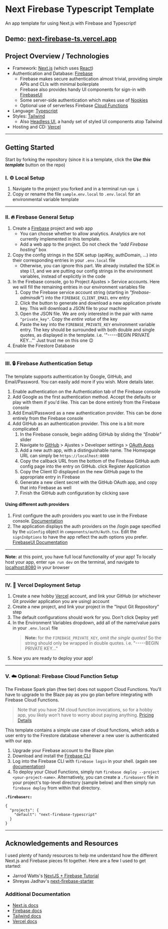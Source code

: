 # Next Firebase Typescript Template

An app template for using Next.js with Firebase and Typescript!

## Demo: [next-firebase-ts.vercel.app](https://next-firebase-ts.vercel.app)

## Project Overview / Technologies

- Framework: [Next.js](https://nextjs.org/) (which uses [React](https://reactjs.org))
- Authentication and Database: [Firebase](https://firebase.google.com/)
  - Firebase makes secure authentication almost trivial, providing simple APIs and CLIs with minimal boilerplate
  - Firebase also provides handy UI components for sign-in with [FirebaseUI](https://firebase.google.com/docs/auth/web/firebaseui)
  - Some server-side authentication which makes use of [Nookies](https://www.npmjs.com/package/nookies)
  - Optional use of serverless Firebase [Cloud Functions](https://firebase.google.com/products/functions)
- Language: [Typescript](https://www.typescriptlang.org/)
- Styles: [Tailwind](https://tailwindcss.com/)
  - Also [Headless UI](https://headlessui.dev/), a handy set of styled UI components atop Tailwind
- Hosting and CD: [Vercel](https://vercel.com/)

---

## Getting Started

Start by forking the repository (since it is a template, click the **_Use this template_** button on the repo)

### I. ⚙️ Local Setup

1. Navigate to the project you forked and in a terminal run `npm i`
2. Copy or rename the file `sample.env.local` to `.env.local` for an environmental variable template

---

### II. 🔥 Firebase General Setup

1. Create a [Firebase](https://console.firebase.google.com) project and web app
   - You can choose whether to allow analytics. Analytics are not currently implemented in this template.
   - Add a web app to the project. Do not check the _"add Firebase hosting"_ box
2. Copy the config strings in the SDK setup (apiKey, authDomain, ...) into their corresponding entries in your `.env.local` file
   - Otherwise, you can ignore this part. We already installed the SDK in step I.1, and we are putting our config strings in the environment variables, instead of explicitly in the code
3. In the Firebase console, go to Project Ajustes > Service accounts. Here we will fill the remaining entries in our environment variables file
   1. Copy the Firebase service account string (starting in _"firebase-adminsdk"_) into the `FIREBASE_CLIENT_EMAIL` env entry
   2. Click the button to generate and download a new application private key. This will download a JSON file to your machine
   3. Open the JSON file. We are only interested in the pair with name `"private_key"`. Copy the _entire value_ of the key
   4. Paste the key into the `FIREBASE_PRIVATE_KEY` environment variable entry. The key should be surrounded with both double and single quotes, as displayed in the template. i.e. '"-----BEGIN PRIVATE KEY..."' Just trust me on this one 😉
4. Enable the Firestore Database

---

### III. 🔒 Firebase Authentication Setup

The template supports authentication by Google, GitHub, and Email/Password. You can easily add more if you wish. More details later.

1. Enable authentication on the Authentication tab of the Firebase console
2. Add Google as the first authentication method. Accept the defaults or play with them if you'd like. This can be done entirely from the Firebase console
3. Add Email/Password as a new authentication provider. This can be done entirely from the Firebase console
4. Add GitHub as an authentication provider. This one is a bit more complicated
   1. In the Firebase console, begin adding GitHub by sliding the _"Enable"_ slider
   2. Navigate to [GitHub](https://github.com/) > Ajustes > Developer settings > [OAuth Apps](https://github.com/settings/developers)
   3. Add a new auth app, with a distinguishable name. The Homepage URL can simply be `https://localhost:8080`
   4. Copy the callback URL from the bottom of the Firebase GitHub auth config page into the entry on GitHub. click Register Application
   5. Copy the Client ID displayed on the new GitHub page to the appropriate entry in Firebase
   6. Generate a new client secret with the GitHub OAuth app, and copy that into Firebase as well
   7. Finish the GitHub auth configuration by clicking save

#### Using different auth providers

1. First configure the auth providers you want to use in the Firebase console. [Documentation](https://firebase.google.com/docs/auth)
2. The application displays the auth providers on the /login page specified by the `uiConfig` object in `components/auth/Auth.tsx`. Edit the `signInOptions` to have the app reflect the auth options you prefer. [FirebaseUI Documentation](https://firebase.google.com/docs/auth/web/firebaseui)

---

**Note:** at this point, you have full local functionality of your app! To locally host your app, enter `npm run dev` on the terminal, and navigate to [localhost:8080](https://localhost:8080) in your browser

---

### IV. 🚀 Vercel Deployment Setup

1. Create a new hobby [Vercel](https://vercel.com/) account, and link your GitHub (or whichever Git provider application you are using) account
2. Create a new project, and link your project in the "Input Git Repository" step
3. The default configurations should work for you. Don't click Deploy yet!
4. In the Environment Variables dropdown, add all of the name/value pairs in your `.env.local` file
   > **Note:** for the `FIREBASE_PRIVATE_KEY`, _omit the single quotes!_ So the string should only be wrapped in double quotes. i.e. "-----BEGIN PRIVATE KEY..."
5. Now you are ready to deploy your app!

---

### V. ☁️ Optional: Firebase Cloud Function Setup

The Firebase Spark plan (free tier) does not support Cloud Functions. You'll have to upgrade to the Blaze pay as you go plan before integrating with Firebase Cloud Functions.

> Note that you have 2M cloud function invocations, so for a hobby app, you likely won't have to worry about paying anything. [Pricing Details](https://firebase.google.com/pricing)

This template contains a simple use case of cloud functions, which adds a user entry to the Firestore database whenever a new user is authenticated with our app.

1. Upgrade your Firebase account to the Blaze plan
2. Download and install the [Firebase CLI](https://firebase.google.com/docs/cli)
3. Log into the Firebase CLI with `firebase login` in your shell. (again see [documentation](https://firebase.google.com/docs/cli#sign-in-test-cli))
4. To deploy your Cloud Functions, simply run `firebase deploy --project <your-project-name>`. Alternatively, you can create a `.firebaserc` file in your project's top-level directory (sample below) and then simply run `firebase deploy` from within that directory.

**`.firebaserc:`**

```
{
  "projects": {
    "default": "next-firebase-typescript"
  }
}
```

---

## Acknowledgements and Resources

I used plenty of handy resources to help me understand how the different Next.js and Firebase pieces fit together. Here are a few I used to get started:

- Jarrod Watts's [NextJS + Firebase Tutorial](https://github.com/jarrodwatts/pineapple)
- Shreyas Jadhav's [next-firebase-starter](https://github.com/shreyas-jadhav/next-firebase-starter)

### Additional Documentation

- [Next.js docs](https://nextjs.org/docs)
- [Firebase docs](https://firebase.google.com/docs)
- [Tailwind docs](https://tailwindcss.com/docs/)
- [Vercel docs](https://vercel.com/docs)
